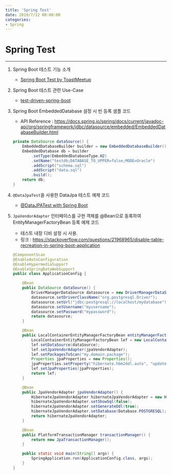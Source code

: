 ```yaml
---
title: 'Spring Test'
date: 2019/7/12 00:00:00
categories:
- Spring
---
```


# Spring Test
---------

1. Spring Boot 테스트 기능 소개
    - [Spring Boot Test by ToastMeetup](http://meetup.toast.com/posts/124)

2. Spring Boot 테스트 관련 Use-Case
    - [test-driven-spring-boot](https://github.com/xpinjection/test-driven-spring-boot/tree/master/src/test)

3. Spring Boot EmbeddedDatabase 설정 시 빈 등록 샘플 코드
    - API Reference : https://docs.spring.io/spring/docs/current/javadoc-api/org/springframework/jdbc/datasource/embedded/EmbeddedDatabaseBuilder.html
    ```java
    private DataSource dataSource() {
        EmbeddedDatabaseBuilder builder = new EmbeddedDatabaseBuilder();
        EmbeddedDatabase db = builder
            .setType(EmbeddedDatabaseType.H2)
            .setName("testdb;DATABASE_TO_UPPER=false;MODE=Oracle")
            .addScript("schema.sql")
            .addScript("data.sql")
            .build();
        return db;
    }
    ```


4. `@DataJpaTest`을 사용한 DataJpa 테스트 예제 코드
    - [@DataJPATest with Spring Boot](http://javasampleapproach.com/testing/datajpatest-with-spring-boot)
5. `JpaVendorAdapter` 인터페이스를 구현 객체를 @Bean으로 동록하여 EntityManagerFactoryBean 등록 예제 코드
    - 테스트 내장 디비 설정 시 사용.
    - 링크 : https://stackoverflow.com/questions/21968965/disable-table-recreation-in-spring-boot-application
    ```java
    @ComponentScan
    @EnableAutoConfiguration
    @EnableHypermediaSupport
    @EnableSpringDataWebSupport
    public class ApplicationConfig {

        @Bean
        public DataSource dataSource() {
            DriverManagerDataSource datasource = new DriverManagerDataSource();
            datasource.setDriverClassName("org.postgresql.Driver");
            datasource.setUrl("jdbc:postgresql://localhost/mydatabase");
            datasource.setUsername("myusername");
            datasource.setPassword("mypassword");
            return datasource;
        }

        @Bean
        public LocalContainerEntityManagerFactoryBean entityManagerFactory(DataSource dataSource, JpaVendorAdapter jpaVendorAdapter) {
            LocalContainerEntityManagerFactoryBean lef = new LocalContainerEntityManagerFactoryBean();
            lef.setDataSource(dataSource);
            lef.setJpaVendorAdapter(jpaVendorAdapter);
            lef.setPackagesToScan("my.domain.package");
            Properties jpaProperties = new Properties();
            jpaProperties.setProperty("hibernate.hbm2ddl.auto", "update");
            lef.setJpaProperties(jpaProperties);
            return lef;
        }

        @Bean
        public JpaVendorAdapter jpaVendorAdapter() {
            HibernateJpaVendorAdapter hibernateJpaVendorAdapter = new HibernateJpaVendorAdapter();
            hibernateJpaVendorAdapter.setShowSql(false);
            hibernateJpaVendorAdapter.setGenerateDdl(true);
            hibernateJpaVendorAdapter.setDatabase(Database.POSTGRESQL);
            return hibernateJpaVendorAdapter;
        }

        @Bean
        public PlatformTransactionManager transactionManager() {
            return new JpaTransactionManager();
        }

        public static void main(String[] args) {
            SpringApplication.run(ApplicationConfig.class, args);
        }
    }
    ```